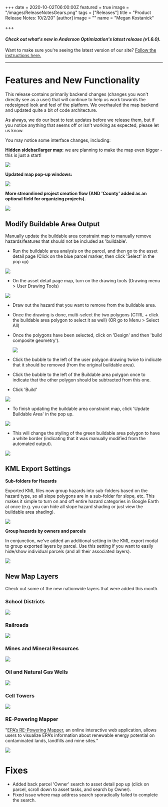 +++
date = 2020-10-02T06:00:00Z
featured = true
image = "/images/ReleaseNotesGears.png"
tags = ["Releases"]
title = "Product Release Notes: 10/2/20"
[author]
image = ""
name = "Megan Kostanick"

+++
#### _Check out what's new in Anderson Optimization's latest release (v1.6.0)._

Want to make sure you're seeing the latest version of our site? [Follow the instructions here.](https://docs.andersonopt.com/Prospect/VersionReleaseNotes/latestversion/ "Get Latest Version")

***

# **Features and New Functionality**

This release contains primarily backend changes (changes you won't directly see as a user) that will continue to help us work towards the redesigned look and feel of the platform. We overhauled the map backend and updated quite a bit of code architecture.

As always, we do our best to test updates before we release them, but if you notice anything that seems off or isn't working as expected, please let us know.

You may notice some interface changes, including:

**Hidden sidebar/larger map:** we are planning to make the map even bigger - this is just a start!

![](/images/side_bar_map.png)

**Updated map pop-up windows:**

![](/images/updated_popup.png)

**More streamlined project creation flow (AND 'County' added as an optional field for organizing projects).**

![](/images/createprojectflow.png)

## Modify Buildable Area Output

Manually update the buildable area constraint map to manually remove hazards/features that should not be included as 'buildable'.

* Run the buildable area analysis on the parcel, and then go to the asset detail page (Click on the blue parcel marker, then click 'Select' in the pop up)

![](/images/select_link.png)

* On the asset detail page map, turn on the drawing tools (Drawing menu > User Drawing Tools)

![](/images/drawing_tools_composite.png)

* Draw out the hazard that you want to remove from the buildable area.
* Once the drawing is done, multi-select the two polygons (CTRL + click the buildable area polygon to select it as well) (OR go to Menu > Select All)
* Once the polygons have been selected, click on 'Design' and then 'build composite geometry').

  ![](/images/design_compositegeometry_menu.png)
* Click the bubble to the left of the user polygon drawing twice to indicate that it should be removed (from the original buildable area).
* Click the bubble to the left of the Buildable area polygon once to indicate that the other polygon should be subtracted from this one.
* Click 'Build'

![](/images/include_exclude.png)

* To finish updating the buildable area constraint map, click 'Update Buildable Area' in the pop up.

![](/images/updatebuildableareapopup.png)

* This will change the styling of the green buildable area polygon to have a white border (indicating that it was manually modified from the automated output).

![](/images/updated_constraintmap.png)

## KML Export Settings

**Sub-folders for Hazards**

Exported KML files now group hazards into sub-folders based on the hazard type, so all slope polygons are in a sub-folder for slope, etc. This makes it simple to turn on and off entire hazard categories in Google Earth at once (e.g. you can hide all slope hazard shading or just view the buildable area shading).

![](/images/kmlexport_hazardfolders.png)

**Group hazards by owners and parcels**

In conjunction, we've added an additional setting in the KML export modal to group exported layers by parcel. Use this setting if you want to easily hide/show individual parcels (and all their associated layers).

![](/images/groupbyowners_parcels.png)

## **New Map Layers**

Check out some of the new nationwide layers that were added this month.

### School Districts

![](/images/schooldistrictslayer.png)

### Railroads

![](/images/railroads.png)

### Mines and Mineral Resources

![](/images/mines_mineral_resources_layer.png)

### Oil and Natural Gas Wells

![](/images/wells_layer.png)

### Cell Towers

![](/images/cell_towers_layer.png)

### RE-Powering Mapper

"[EPA’s RE-Powering Mapper](https://www.epa.gov/re-powering/re-powering-mapper "RE-Powering Mapper"), an online interactive web application, allows users to visualize EPA’s information about renewable energy potential on contaminated lands, landfills and mine sites."

![](/images/re-powering_mapper_layer.png)

# Fixes

* Added back parcel 'Owner' search to asset detail pop up (click on parcel, scroll down to asset tasks, and search by Owner).
* Fixed issue where map address search sporadically failed to complete the search.